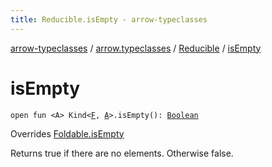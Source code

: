 ```yaml
---
title: Reducible.isEmpty - arrow-typeclasses
---
```


[arrow-typeclasses](../../index.html) / [arrow.typeclasses](../index.html) / [Reducible](index.html) / [isEmpty](./is-empty.html)

# isEmpty

`open fun <A> Kind<`[`F`](index.html#F)`, `[`A`](is-empty.html#A)`>.isEmpty(): `[`Boolean`](https://kotlinlang.org/api/latest/jvm/stdlib/kotlin/-boolean/index.html)

Overrides [Foldable.isEmpty](../-foldable/is-empty.html)

Returns true if there are no elements. Otherwise false.

